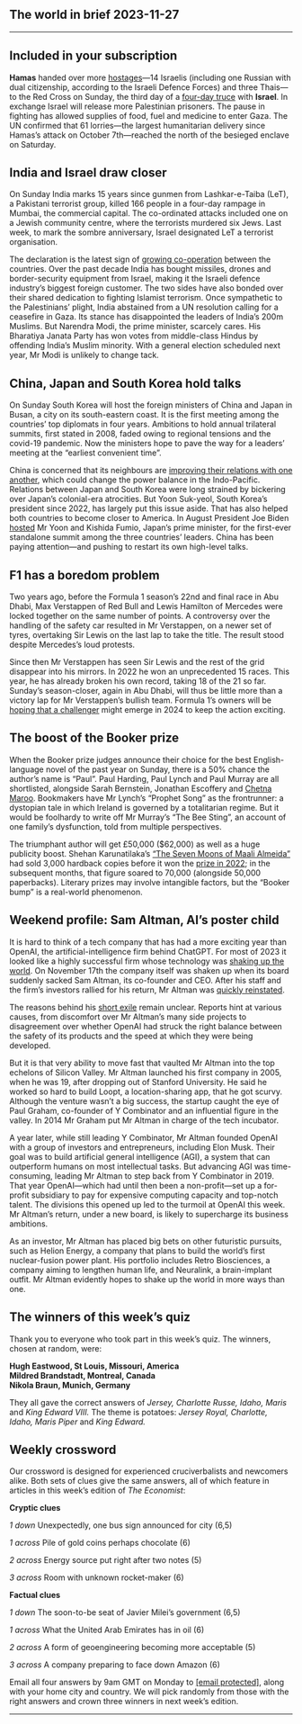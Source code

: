## The world in brief 2023-11-27

----------

## Included in your subscription



<strong>Hamas</strong> handed over more [hostages](https://https://www.https://www.economist.com/middle-east-and-africa/2023/11/24/hamas-releases-24-hostages-including-13-israelis)—14 Israelis (including one Russian with dual citizenship, according to the Israeli Defence Forces) and three Thais—to the Red Cross on Sunday, the third day of a [four-day truce](https://https://www.https://www.economist.com/middle-east-and-africa/2023/11/22/israel-strikes-a-hostage-deal-but-promises-the-gaza-war-isnt-over) with <strong>Israel</strong>. In exchange Israel will release more Palestinian prisoners. The pause in fighting has allowed supplies of food, fuel and medicine to enter Gaza. The UN confirmed that 61 lorries—the largest humanitarian delivery since Hamas’s attack on October 7th—reached the north of the besieged enclave on Saturday.

## India and Israel draw closer

On Sunday India marks 15 years since gunmen from Lashkar-e-Taiba (LeT), a Pakistani terrorist group, killed 166 people in a four-day rampage in Mumbai, the commercial capital. The co-ordinated attacks included one on a Jewish community centre, where the terrorists murdered six Jews. Last week, to mark the sombre anniversary, Israel designated LeT a terrorist organisation.

The declaration is the latest sign of [growing co-operation](https://https://www.https://www.economist.com/asia/2023/11/02/narendra-modi-has-shifted-india-from-the-palestinians-to-israel) between the countries. Over the past decade India has bought missiles, drones and border-security equipment from Israel, making it the Israeli defence industry’s biggest foreign customer. The two sides have also bonded over their shared dedication to fighting Islamist terrorism. Once sympathetic to the Palestinians’ plight, India abstained from a UN resolution calling for a ceasefire in Gaza. Its stance has disappointed the leaders of India’s 200m Muslims. But Narendra Modi, the prime minister, scarcely cares. His Bharatiya Janata Party has won votes from middle-class Hindus by offending India’s Muslim minority. With a general election scheduled next year, Mr Modi is unlikely to change tack. 

## China, Japan and South Korea hold talks

On Sunday South Korea will host the foreign ministers of China and Japan in Busan, a city on its south-eastern coast. It is the first meeting among the countries’ top diplomats in four years. Ambitions to hold annual trilateral summits, first stated in 2008, faded owing to regional tensions and the covid-19 pandemic. Now the ministers hope to pave the way for a leaders’ meeting at the “earliest convenient time”. 

China is concerned that its neighbours are [improving their relations with one another](https://https://www.https://www.economist.com/asia/2023/05/04/americas-closest-indo-pacific-allies-are-cosying-up), which could change the power balance in the Indo-Pacific. Relations between Japan and South Korea were long strained by bickering over Japan’s colonial-era atrocities. But Yoon Suk-yeol, South Korea’s president since 2022, has largely put this issue aside. That has also helped both countries to become closer to America. In August President Joe Biden [hosted](https://https://www.https://www.economist.com/asia/2023/08/10/why-joe-biden-will-host-japan-and-south-koreas-leaders-at-camp-david) Mr Yoon and Kishida Fumio, Japan’s prime minister, for the first-ever standalone summit among the three countries’ leaders. China has been paying attention—and pushing to restart its own high-level talks. 

## F1 has a boredom problem

Two years ago, before the Formula 1 season’s 22nd and final race in Abu Dhabi, Max Verstappen of Red Bull and Lewis Hamilton of Mercedes were locked together on the same number of points. A controversy over the handling of the safety car resulted in Mr Verstappen, on a newer set of tyres, overtaking Sir Lewis on the last lap to take the title. The result stood despite Mercedes’s loud protests.

Since then Mr Verstappen has seen Sir Lewis and the rest of the grid disappear into his mirrors. In 2022 he won an unprecedented 15 races. This year, he has already broken his own record, taking 18 of the 21 so far. Sunday’s season-closer, again in Abu Dhabi, will thus be little more than a victory lap for Mr Verstappen’s bullish team. Formula 1’s owners will be [hoping that a challenger](https://https://www.https://www.economist.com/culture/2023/10/20/max-verstappens-brilliance-is-hurting-formula-one) might emerge in 2024 to keep the action exciting. 

## The boost of the Booker prize

When the Booker prize judges announce their choice for the best English-language novel of the past year on Sunday, there is a 50% chance the author’s name is “Paul”. Paul Harding, Paul Lynch and Paul Murray are all shortlisted, alongside Sarah Bernstein, Jonathan Escoffery and [Chetna Maroo](https://https://www.https://www.economist.com/culture/2023/05/18/quiet-artworks-sometimes-make-the-deepest-impressions). Bookmakers have Mr Lynch’s “Prophet Song” as the frontrunner: a dystopian tale in which Ireland is governed by a totalitarian regime. But it would be foolhardy to write off Mr Murray’s “The Bee Sting”, an account of one family’s dysfunction, told from multiple perspectives.

The triumphant author will get £50,000 ($62,000) as well as a huge publicity boost. Shehan Karunatilaka’s [“The Seven Moons of Maali Almeida”](https://https://www.https://www.economist.com/culture/2022/08/18/shehan-karunatilaka-returns-with-another-thrilling-satire) had sold 3,000 hardback copies before it won the [prize in 2022](https://https://www.https://www.economist.com/culture/2022/12/06/these-are-the-economists-best-books-of-2022); in the subsequent months, that figure soared to 70,000 (alongside 50,000 paperbacks). Literary prizes may involve intangible factors, but the “Booker bump” is a real-world phenomenon.

## Weekend profile: Sam Altman, AI’s poster child

It is hard to think of a tech company that has had a more exciting year than OpenAI, the artificial-intelligence firm behind ChatGPT. For most of 2023 it looked like a highly successful firm whose technology was [shaking up the world](https://https://www.https://www.economist.com/business/2023/02/28/investors-are-going-nuts-for-chatgpt-ish-artificial-intelligence). On November 17th the company itself was shaken up when its board suddenly sacked Sam Altman, its co-founder and CEO. After his staff and the firm’s investors rallied for his return, Mr Altman was [quickly reinstated](https://https://www.https://www.economist.com/leaders/2023/11/22/the-fallout-from-the-weirdness-at-openai). 

The reasons behind his [short exile](https://https://www.https://www.economist.com/business/2023/11/23/sam-altmans-return-marks-a-new-phase-for-openai) remain unclear. Reports hint at various causes, from discomfort over Mr Altman’s many side projects to disagreement over whether OpenAI had struck the right balance between the safety of its products and the speed at which they were being developed.

But it is that very ability to move fast that vaulted Mr Altman into the top echelons of Silicon Valley. Mr Altman launched his first company in 2005, when he was 19, after dropping out of Stanford University. He said he worked so hard to build Loopt, a location-sharing app, that he got scurvy. Although the venture wasn’t a big success, the startup caught the eye of Paul Graham, co-founder of Y Combinator and an influential figure in the valley. In 2014 Mr Graham put Mr Altman in charge of the tech incubator.

A year later, while still leading Y Combinator, Mr Altman founded OpenAI with a group of investors and entrepreneurs, including Elon Musk. Their goal was to build artificial general intelligence (AGI), a system that can outperform humans on most intellectual tasks. But advancing AGI was time-consuming, leading Mr Altman to step back from Y Combinator in 2019. That year OpenAI—which had until then been a non-profit—set up a for-profit subsidiary to pay for expensive computing capacity and top-notch talent. The divisions this opened up led to the turmoil at OpenAI this week. Mr Altman’s return, under a new board, is likely to supercharge its business ambitions.

As an investor, Mr Altman has placed big bets on other futuristic pursuits, such as Helion Energy, a company that plans to build the world’s first nuclear-fusion power plant. His portfolio includes Retro Biosciences, a company aiming to lengthen human life, and Neuralink, a brain-implant outfit. Mr Altman evidently hopes to shake up the world in more ways than one.

## The winners of this week’s quiz

Thank you to everyone who took part in this week’s quiz. The winners, chosen at random, were: 

<strong>Hugh Eastwood, St Louis, Missouri, America  
 Mildred Brandstadt, Montreal, Canada  
 Nikola Braun, Munich, Germany</strong>

They all gave the correct answers of <em>Jersey, Charlotte Russe, Idaho, Maris </em>and<em> King Edward VIII. </em>The theme is potatoes:<em> Jersey Royal, Charlotte, Idaho, Maris Piper </em>and<em> King Edward.</em>

## Weekly crossword

Our crossword is designed for experienced cruciverbalists and newcomers alike. Both sets of clues give the same answers, all of which feature in articles in this week’s edition of <em>The Economist</em>:

<strong>Cryptic clues</strong>

<em>1 down </em>Unexpectedly, one bus sign announced for city (6,5)

<em>1 across </em>Pile of gold coins perhaps chocolate (6) 

<em>2 across</em> Energy source put right after two notes (5)

<em>3 across</em> Room with unknown rocket-maker (6) 

<strong>Factual clues</strong>

<em>1 down </em>The soon-to-be seat of Javier Milei’s government (6,5)

<em>1 across </em>What the United Arab Emirates has in oil (6)

<em>2 across</em> A form of geoengineering becoming more acceptable (5)

<em>3 across</em> A company preparing to face down Amazon (6)

Email all four answers by 9am GMT on Monday to [[email&#160;protected]](https://https://www.https://www.economist.com/cdn-cgi/l/email-protection), along with your home city and country. We will pick randomly from those with the right answers and crown three winners in next week’s edition.

----------
